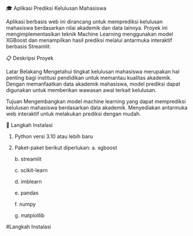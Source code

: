 🎓 Aplikasi Prediksi Kelulusan Mahasiswa

Aplikasi berbasis web ini dirancang untuk memprediksi kelulusan mahasiswa berdasarkan nilai akademik dan data lainnya. Proyek ini mengimplementasikan teknik Machine Learning menggunakan model XGBoost dan menampilkan hasil 
prediksi melalui antarmuka interaktif berbasis Streamlit.

📋 Deskripsi Proyek

Latar Belakang
Mengetahui tingkat kelulusan mahasiswa merupakan hal penting bagi institusi pendidikan untuk memantau kualitas akademik. Dengan memanfaatkan data akademik mahasiswa, model prediksi dapat digunakan untuk memberikan wawasan awal terkait kelulusan.

Tujuan
Mengembangkan model machine learning yang dapat memprediksi kelulusan mahasiswa berdasarkan data akademik.
Menyediakan antarmuka web interaktif untuk melakukan prediksi dengan mudah.

🚀 Langkah Instalasi
1. Python versi 3.10 atau lebih baru

2. Paket-paket berikut diperlukan:
   a. xgboost
   
   b. streamlit

   c. scikit-learn

   d. imblearn

   e. pandas

   f. numpy

   g. matplotlib

#Langkah Instalasi








